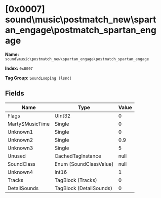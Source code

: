 # [0x0007] sound\music\postmatch_new\spartan_engage\postmatch_spartan_engage

**Name:** ```sound\music\postmatch_new\spartan_engage\postmatch_spartan_engage```

**Index:** ```0x0007```

**Tag Group:** ```SoundLooping (lsnd)```

## Fields

Name	| Type	| Value
---	|---	|---	|
Flags	|UInt32	|0
MartySMusicTime	|Single	|0
Unknown1	|Single	|0
Unknown2	|Single	|0.9
Unknown3	|Single	|5
Unused	|CachedTagInstance	|null
SoundClass	|Enum (SoundClassValue)	|null
Unknown4	|Int16	|1
Tracks	|TagBlock (Tracks)	|0
DetailSounds	|TagBlock (DetailSounds)	|0


